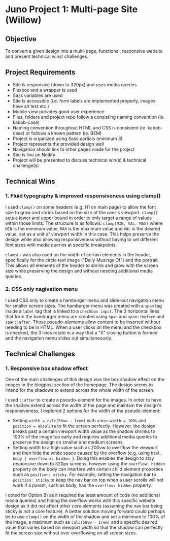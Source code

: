 # Juno Project 1: Multi-page Site (Willow)

## Objective
To convert a given design into a multi-page, functional, responsive website and present technical wins/ challenges. 

## Project Requirements

- Site is responsive (down to 320px) and uses media queries
- Flexbox and a wrapper is used
- Sass variables are used
- Site is accessible (i.e. form labels are implemented properly, images have alt text etc.)
- Mobile view provides good user experience
- Files, folders and project repo follow a consisting naming convention (ie. kabob-case)
- Naming convention throughout HTML and CSS is consistent (ie. kabob-case) or follows a known pattern (ie. BEM)
- Project is organized using Sass partials (minimum 3)
- Project represents the provided design well
- Navigation should link to other pages made for the project
- Site is live on Netlify
- Project will be presented to discuss technical win(s) & technical challenge(s)

## Technical Wins 

### 1. Fluid typography & improved responsiveness using clamp()
I used `clamp()` on some headers (e.g. H1 on main page) to allow the font size to grow and shrink based on the size of the user's viewport. `clamp()` sets a lower and upper bound in order to only target a range of values within those limits. The structure is as follows: `clamp(MIN, VAL, MAX)` where `MIN` is the minimum value, `MAX` is the maximum value and `VAL` is the desired value, set as a unit of viewport width in this case. This helps preserve the design while also allowing responsiveness without having to set different font sizes with media queries at specific breakpoints. 

`clamp()` was also used on the width of certain elements in the header, specifically for the circle text image ("Daily Musings Of") and the portrait. This allows all elements of the header to shrink and grow with the screen size while preserving the design and without needing additional media queries.

### 2. CSS only nagivation menu
I used CSS only to create a hamburger menu and slide-out navigation menu for smaller screen sizes. The hamburger menu was created with a `span` tag inside a `label` tag that is linked to a `checkbox input`. The 3 horizontal lines that form the hamburger menu are created using `span` and `span::before` and `span::after`. Those pseudo-elements allow content to be inserted without needing to be in HTML. When a user clicks on the menu and the checkbox is checked, the 3 lines rotate in a way that a "X" closing button is formed and the navigation menu slides out simultaneously. 

## Technical Challenges

### 1. Responsive box shadow effect
One of the main challenges of this design was the box shadow effect on the images in the blogpost section of the homepage. The design seems to intend for the shadows to extend across the whole width of the screen. 

I used `::after` to create a pseudo-element for the images. In order to have the shadow extend across the width of the page and maintain the design's responsiveness, I explored 2 options for the width of the pseudo-element:

- Setting `width = calc(50vw - 1rem)` with a `min-width = 100%` and `position = absolute` to fit the screen perfectly. However, the design breaks past a certain viewport width value as the shadow shrinks to 100% of the image too early and requires additional media queries to preserve the design on smaller and medium screens. 
- Setting width to a high value such as 200vw to overflow the viewport and then hide the white space caused by the overflow (e.g. using `html, body { overflow-x: hidden }`. Doing this enables the design to stay responsive down to 320px screens, however using the `overflow: hidden` property on the body can interfere with certain child element properties such as `position: sticky`. For example, setting the navigation bar to `position: sticky` to keep the nav bar on top when a user scrolls will not work if a parent, such as body, has the `overflow: hidden` property.

I opted for Option B) as it required the least amount of code (no additional media queries) and hiding the overflow works with this specific website design as it did not affect other core elements (assuming the nav bar being sticky is not a core feature). A better solution moving forward could perhaps be to use `clamp()` on the width of the shadow and set a minimum to 100% of the image, a maximum such as `calc(50vw - 1rem)` and a specific desired value that varies based on viewport width so that the shadow can perfectly fit the screen size without ever overflowing on all screen sizes. 
